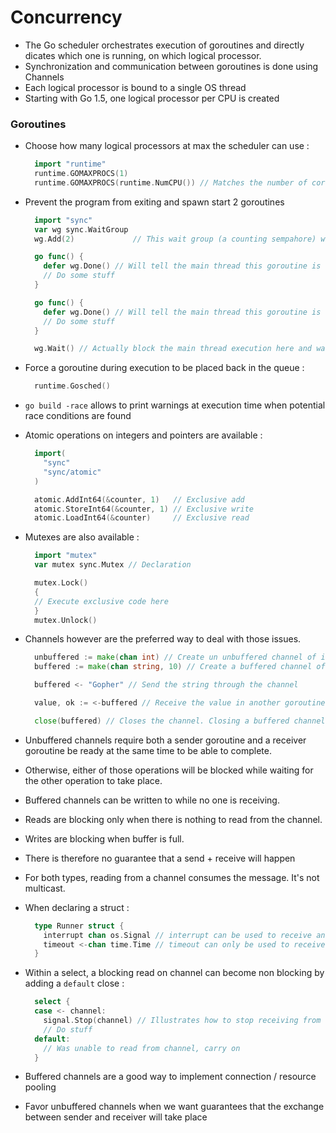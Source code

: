 Concurrency
==========

- The Go scheduler orchestrates execution of goroutines and directly dicates which one is running, on which logical processor.
- Synchronization and communication between goroutines is done using Channels
- Each logical processor is bound to a single OS thread
- Starting with Go 1.5, one logical processor per CPU is created


### Goroutines

- Choose how many logical processors at max the scheduler can use :
  ```go
    import "runtime"
    runtime.GOMAXPROCS(1)
    runtime.GOMAXPROCS(runtime.NumCPU()) // Matches the number of cores on the system.
  ```

- Prevent the program from exiting and spawn start 2 goroutines
  ```go
    import "sync"
    var wg sync.WaitGroup
    wg.Add(2)             // This wait group (a counting sempahore) will have to wait for 2 goroutines to be completed

    go func() {
      defer wg.Done() // Will tell the main thread this goroutine is done at the end of the execution of the method.
      // Do some stuff
    }

    go func() {
      defer wg.Done() // Will tell the main thread this goroutine is done at the end of the execution of the method.
      // Do some stuff
    }

    wg.Wait() // Actually block the main thread execution here and wait for goroutines to be done
  ```

- Force a goroutine during execution to be placed back in the queue :
  ```go
    runtime.Gosched()
  ```

- `go build -race` allows to print warnings at execution time when potential race conditions are found

- Atomic operations on integers and pointers are available :
  ```go
    import(
      "sync"
      "sync/atomic"
    )

    atomic.AddInt64(&counter, 1)   // Exclusive add
    atomic.StoreInt64(&counter, 1) // Exclusive write
    atomic.LoadInt64(&counter)     // Exclusive read
  ```

- Mutexes are also available :
  ```go
    import "mutex"
    var mutex sync.Mutex // Declaration

    mutex.Lock()
    {
    // Execute exclusive code here
    }
    mutex.Unlock()
  ```

- Channels however are the preferred way to deal with those issues.
  ```go
    unbuffered := make(chan int) // Create un unbuffered channel of ints
    buffered := make(chan string, 10) // Create a buffered channel of strings. Buffer size is 10.

    buffered <- "Gopher" // Send the string through the channel

    value, ok := <-buffered // Receive the value in another goroutine. !ok means the channel was closed.

    close(buffered) // Closes the channel. Closing a buffered channel still allows to receive, but we can't send to it anymore.
  ```


- Unbuffered channels require both a sender goroutine and a receiver goroutine be ready at the same time to be able to complete.
- Otherwise, either of those operations will be blocked while waiting for the other operation to take place.

- Buffered channels can be written to while no one is receiving.
- Reads are blocking only when there is nothing to read from the channel.
- Writes are blocking when buffer is full.
- There is therefore no guarantee that a send + receive will happen

- For both types, reading from a channel consumes the message. It's not multicast.

- When declaring a struct :
  ```go
    type Runner struct {
      interrupt chan os.Signal // interrupt can be used to receive and send
      timeout <-chan time.Time // timeout can only be used to receive
    }
  ```

- Within a select, a blocking read on channel can become non blocking by adding a `default` close :
  ```go
    select {
    case <- channel:
      signal.Stop(channel) // Illustrates how to stop receiving from this channel going forward
      // Do stuff
    default:
      // Was unable to read from channel, carry on
    }
  ```

- Buffered channels are a good way to implement connection / resource pooling
- Favor unbuffered channels when we want guarantees that the exchange between sender and receiver will take place
